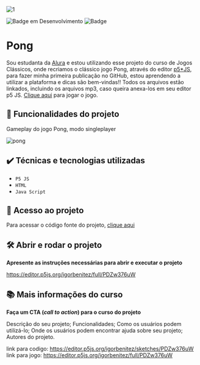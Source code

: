 ![1](https://user-images.githubusercontent.com/106933288/179403634-0d382c2b-7cb5-4577-8b8e-a48cbcd8f66b.png)

![Badge em Desenvolvimento](https://img.shields.io/github/license/paduki/p5-sketch-game-pong?style=for-the-badge)
![Badge](https://img.shields.io/badge/powered%20by-p5.JS-red?style=for-the-badge&logo=appveyor)

# Pong
Sou estudanta da [Alura](https://www.alura.com.br/) e estou utilizando esse projeto do curso de Jogos Clássicos, onde recriamos o clássico jogo Pong, através do editor [p5*JS](https://p5js.org/), para fazer minha primeira publicação no GitHub, estou aprendendo a utilizar a plataforma e dicas são bem-vindas!! Todos os arquivos estão linkados, incluindo os arquivos mp3, caso queira anexa-los em seu editor p5 JS. [Clique aqui](https://editor.p5js.org/igorbenitez/full/PDZw376uW) para jogar o jogo.


## 🔨 Funcionalidades do projeto

Gameplay do jogo Pong, modo singleplayer

![pong](https://user-images.githubusercontent.com/106933288/179382097-8a286b81-1d5a-4cff-b28b-0cfcb118eeb1.gif)

## ✔️ Técnicas e tecnologias utilizadas

- `P5 JS`
- `HTML`
- `Java Script`

## 📁 Acesso ao projeto

Para acessar o código fonte do projeto, [clique aqui](https://editor.p5js.org/igorbenitez/sketches/PDZw376uW)

## 🛠️ Abrir e rodar o projeto

**Apresente as instruções necessárias para abrir e executar o projeto**

https://editor.p5js.org/igorbenitez/full/PDZw376uW

## 📚 Mais informações do curso

**Faça um CTA (_call to action_) para o curso do projeto**




Descrição do seu projeto;
Funcionalidades;
Como os usuários podem utilizá-lo;
Onde os usuários podem encontrar ajuda sobre seu projeto;
Autores do projeto.



link para codigo: https://editor.p5js.org/igorbenitez/sketches/PDZw376uW
link para jogo: https://editor.p5js.org/igorbenitez/full/PDZw376uW
